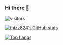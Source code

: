 ### Hi there 👋

![visitors](https://visitor-badge.glitch.me/badge?page_id=thizzy824.thizzy824)

[![thizz824's GitHub stats](https://github-readme-stats.vercel.app/api?username=thizzy824)](https://github.com/thizzy824/github-readme-stats)

[![Top Langs](https://github-readme-stats.vercel.app/api/top-langs/?username=thizzy824&layout=compact)](https://github.com/thizzy824/github-readme-stats)

<!--
**thizzy824/thizzy824** is a ✨ _special_ ✨ repository because its `README.md` (this file) appears on your GitHub profile.

Here are some ideas to get you started:

- 🔭 I’m currently working on ...
- 🌱 I’m currently learning ...
- 👯 I’m looking to collaborate on ...
- 🤔 I’m looking for help with ...
- 💬 Ask me about ...
- 📫 How to reach me: ...
- 😄 Pronouns: ...
- ⚡ Fun fact: ...
-->
